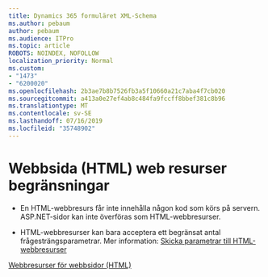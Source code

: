 ```yaml
---
title: Dynamics 365 formuläret XML-Schema
ms.author: pebaum
author: pebaum
ms.audience: ITPro
ms.topic: article
ROBOTS: NOINDEX, NOFOLLOW
localization_priority: Normal
ms.custom:
- "1473"
- "6200020"
ms.openlocfilehash: 2b3ae7b8b7526fb3a5f10660a21c7aba4f7cb020
ms.sourcegitcommit: a413a0e27ef4ab8c484fa9fccff8bbef381c8b96
ms.translationtype: MT
ms.contentlocale: sv-SE
ms.lasthandoff: 07/16/2019
ms.locfileid: "35748902"
---
```

# <a name="webpage-html-web-resources-limitations"></a>Webbsida (HTML) web resurser begränsningar

* En HTML-webbresurs får inte innehålla någon kod som körs på servern. ASP.NET-sidor kan inte överföras som HTML-webbresurser.

* HTML-webbresurser kan bara acceptera ett begränsat antal frågesträngsparametrar. Mer information: [Skicka parametrar till HTML-webbresurser](https://docs.microsoft.com/en-us/dynamics365/customer-engagement/developer/webpage-html-web-resources#BKMK_PassingParametersToWebResources)

[Webbresurser för webbsidor (HTML)](https://docs.microsoft.com/dynamics365/customer-engagement/developer/webpage-html-web-resources)
